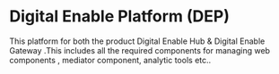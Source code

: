 # Digital Enable Platform (DEP)

This  platform for both the product Digital Enable Hub &  Digital Enable Gateway .This includes all the required components for managing web components , mediator component, analytic tools etc..
